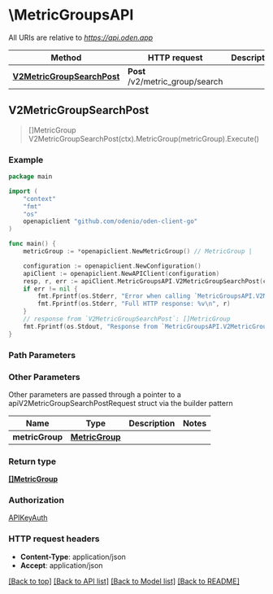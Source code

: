 # \MetricGroupsAPI

All URIs are relative to *https://api.oden.app*

Method | HTTP request | Description
------------- | ------------- | -------------
[**V2MetricGroupSearchPost**](MetricGroupsAPI.md#V2MetricGroupSearchPost) | **Post** /v2/metric_group/search | 



## V2MetricGroupSearchPost

> []MetricGroup V2MetricGroupSearchPost(ctx).MetricGroup(metricGroup).Execute()





### Example

```go
package main

import (
	"context"
	"fmt"
	"os"
	openapiclient "github.com/odenio/oden-client-go"
)

func main() {
	metricGroup := *openapiclient.NewMetricGroup() // MetricGroup | 

	configuration := openapiclient.NewConfiguration()
	apiClient := openapiclient.NewAPIClient(configuration)
	resp, r, err := apiClient.MetricGroupsAPI.V2MetricGroupSearchPost(context.Background()).MetricGroup(metricGroup).Execute()
	if err != nil {
		fmt.Fprintf(os.Stderr, "Error when calling `MetricGroupsAPI.V2MetricGroupSearchPost``: %v\n", err)
		fmt.Fprintf(os.Stderr, "Full HTTP response: %v\n", r)
	}
	// response from `V2MetricGroupSearchPost`: []MetricGroup
	fmt.Fprintf(os.Stdout, "Response from `MetricGroupsAPI.V2MetricGroupSearchPost`: %v\n", resp)
}
```

### Path Parameters



### Other Parameters

Other parameters are passed through a pointer to a apiV2MetricGroupSearchPostRequest struct via the builder pattern


Name | Type | Description  | Notes
------------- | ------------- | ------------- | -------------
 **metricGroup** | [**MetricGroup**](MetricGroup.md) |  | 

### Return type

[**[]MetricGroup**](MetricGroup.md)

### Authorization

[APIKeyAuth](../README.md#APIKeyAuth)

### HTTP request headers

- **Content-Type**: application/json
- **Accept**: application/json

[[Back to top]](#) [[Back to API list]](../README.md#documentation-for-api-endpoints)
[[Back to Model list]](../README.md#documentation-for-models)
[[Back to README]](../README.md)

